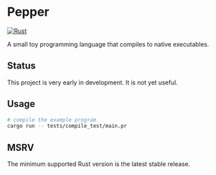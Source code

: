 # Pepper

[![Rust](https://github.com/skycloudd/pepper/actions/workflows/rust.yml/badge.svg)](https://github.com/skycloudd/pepper/actions/workflows/rust.yml)

A small toy programming language that compiles to native executables.

## Status

This project is very early in development. It is not yet useful.

## Usage

```sh
# compile the example program
cargo run -- tests/compile_test/main.pr
```

## MSRV

The minimum supported Rust version is the latest stable release.
